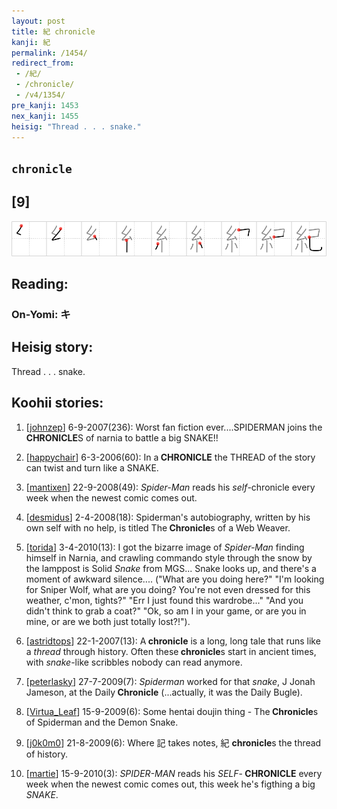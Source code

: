 ```yaml
---
layout: post
title: 紀 chronicle
kanji: 紀
permalink: /1454/
redirect_from:
 - /紀/
 - /chronicle/
 - /v4/1354/
pre_kanji: 1453
nex_kanji: 1455
heisig: "Thread . . . snake."
---
```


## `chronicle`

## [9]

<div class="stroke"><img src="../images/E7B480.png" /></div>

## Reading:

### On-Yomi: キ

## Heisig story:

Thread . . . snake.

## Koohii stories:

1) [<a href="http://kanji.koohii.com/profile/johnzep">johnzep</a>] 6-9-2007(236): Worst fan fiction ever....SPIDERMAN joins the<strong> CHRONICLE</strong>S of narnia to battle a big SNAKE!!

2) [<a href="http://kanji.koohii.com/profile/happychair">happychair</a>] 6-3-2006(60): In a<strong> CHRONICLE</strong> the THREAD of the story can twist and turn like a SNAKE.

3) [<a href="http://kanji.koohii.com/profile/mantixen">mantixen</a>] 22-9-2008(49): <em>Spider-Man</em> reads his <em>self</em>-chronicle every week when the newest comic comes out.

4) [<a href="http://kanji.koohii.com/profile/desmidus">desmidus</a>] 2-4-2008(18): Spiderman&#039;s autobiography, written by his own self with no help, is titled The<strong> Chronicle</strong>s of a Web Weaver.

5) [<a href="http://kanji.koohii.com/profile/torida">torida</a>] 3-4-2010(13): I got the bizarre image of <em>Spider-Man</em> finding himself in Narnia, and crawling commando style through the snow by the lamppost is Solid <em>Snake</em> from MGS... Snake looks up, and there&#039;s a moment of awkward silence.... (&quot;What are you doing here?&quot; &quot;I&#039;m looking for Sniper Wolf, what are you doing? You&#039;re not even dressed for this weather, c&#039;mon, tights?&quot; &quot;Err I just found this wardrobe...&quot; &quot;And you didn&#039;t think to grab a coat?&quot; &quot;Ok, so am I in your game, or are you in mine, or are we both just totally lost?!&quot;).

6) [<a href="http://kanji.koohii.com/profile/astridtops">astridtops</a>] 22-1-2007(13): A<strong> chronicle</strong> is a long, long tale that runs like a <em>thread</em> through history. Often these<strong> chronicle</strong>s start in ancient times, with <em>snake</em>-like scribbles nobody can read anymore.

7) [<a href="http://kanji.koohii.com/profile/peterlasky">peterlasky</a>] 27-7-2009(7): <em>Spiderman</em> worked for that <em>snake</em>, J Jonah Jameson, at the Daily<strong> Chronicle</strong> (...actually, it was the Daily Bugle).

8) [<a href="http://kanji.koohii.com/profile/Virtua_Leaf">Virtua_Leaf</a>] 15-9-2009(6): Some hentai doujin thing - The<strong> Chronicle</strong>s of Spiderman and the Demon Snake.

9) [<a href="http://kanji.koohii.com/profile/j0k0m0">j0k0m0</a>] 21-8-2009(6): Where 記 takes notes, 紀 <strong> chronicle</strong>s the thread of history.

10) [<a href="http://kanji.koohii.com/profile/martie">martie</a>] 15-9-2010(3): <em>SPIDER-MAN</em> reads his <em>SELF</em>-<strong> CHRONICLE</strong> every week when the newest comic comes out, this week he&#039;s figthing a big <em>SNAKE</em>.
